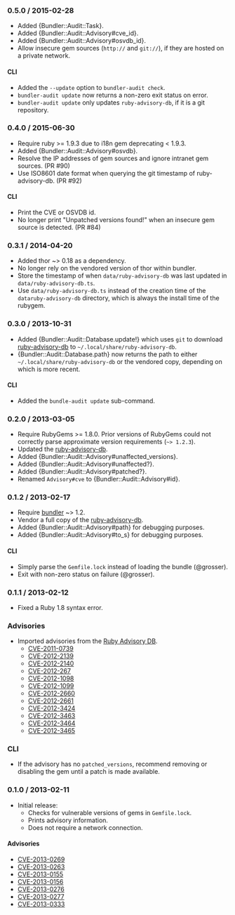 ### 0.5.0 / 2015-02-28

* Added {Bundler::Audit::Task}.
* Added {Bundler::Audit::Advisory#cve_id}.
* Added {Bundler::Audit::Advisory#osvdb_id}.
* Allow insecure gem sources (`http://` and `git://`), if they are hosted on a
  private network.

#### CLI

* Added the `--update` option to `bundler-audit check`.
* `bundler-audit update` now returns a non-zero exit status on error.
* `bundler-audit update` only updates `ruby-advisory-db`, if it is a git
  repository.

### 0.4.0 / 2015-06-30

* Require ruby >= 1.9.3 due to i18n gem deprecating < 1.9.3.
* Added {Bundler::Audit::Advisory#osvdb}.
* Resolve the IP addresses of gem sources and ignore intranet gem sources.
  (PR #90)
* Use ISO8601 date format when querying the git timestamp of ruby-advisory-db.
  (PR #92)

#### CLI

* Print the CVE or OSVDB id.
* No longer print "Unpatched versions found!" when an insecure gem source
  is detected. (PR #84)

### 0.3.1 / 2014-04-20

* Added thor ~> 0.18 as a dependency.
* No longer rely on the vendored version of thor within bundler.
* Store the timestamp of when `data/ruby-advisory-db` was last updated in
  `data/ruby-advisory-db.ts`.
* Use `data/ruby-advisory-db.ts` instead of the creation time of the
  `dataruby-advisory-db` directory, which is always the install time
  of the rubygem.

### 0.3.0 / 2013-10-31

* Added {Bundler::Audit::Database.update!} which uses `git` to download
  [ruby-advisory-db] to `~/.local/share/ruby-advisory-db`.
* {Bundler::Audit::Database.path} now returns the path to either
  `~/.local/share/ruby-advisory-db` or the vendored copy, depending on which
  is more recent.

#### CLI

* Added the `bundle-audit update` sub-command.

### 0.2.0 / 2013-03-05

* Require RubyGems >= 1.8.0. Prior versions of RubyGems could not correctly
  parse approximate version requirements (`~> 1.2.3`).
* Updated the [ruby-advisory-db].
* Added {Bundler::Audit::Advisory#unaffected_versions}.
* Added {Bundler::Audit::Advisory#unaffected?}.
* Added {Bundler::Audit::Advisory#patched?}.
* Renamed `Advisory#cve` to {Bundler::Audit::Advisory#id}.

### 0.1.2 / 2013-02-17

* Require [bundler] ~> 1.2.
* Vendor a full copy of the [ruby-advisory-db].
* Added {Bundler::Audit::Advisory#path} for debugging purposes.
* Added {Bundler::Audit::Advisory#to_s} for debugging purposes.

#### CLI

* Simply parse the `Gemfile.lock` instead of loading the bundle (@grosser).
* Exit with non-zero status on failure (@grosser).

### 0.1.1 / 2013-02-12

* Fixed a Ruby 1.8 syntax error.

### Advisories

* Imported advisories from the [Ruby Advisory DB][ruby-advisory-db].
  * [CVE-2011-0739](http://www.osvdb.org/show/osvdb/70667)
  * [CVE-2012-2139](http://www.osvdb.org/show/osvdb/81631)
  * [CVE-2012-2140](http://www.osvdb.org/show/osvdb/81632)
  * [CVE-2012-267](http://osvdb.org/83077)
  * [CVE-2012-1098](http://osvdb.org/79726)
  * [CVE-2012-1099](http://www.osvdb.org/show/osvdb/79727)
  * [CVE-2012-2660](http://www.osvdb.org/show/osvdb/82610)
  * [CVE-2012-2661](http://www.osvdb.org/show/osvdb/82403)
  * [CVE-2012-3424](http://www.osvdb.org/show/osvdb/84243)
  * [CVE-2012-3463](http://osvdb.org/84515)
  * [CVE-2012-3464](http://www.osvdb.org/show/osvdb/84516)
  * [CVE-2012-3465](http://www.osvdb.org/show/osvdb/84513)

### CLI

* If the advisory has no `patched_versions`, recommend removing or disabling
  the gem until a patch is made available.

### 0.1.0 / 2013-02-11

* Initial release:
  * Checks for vulnerable versions of gems in `Gemfile.lock`.
  * Prints advisory information.
  * Does not require a network connection.

#### Advisories

* [CVE-2013-0269](http://direct.osvdb.org/show/osvdb/90074)
* [CVE-2013-0263](http://osvdb.org/show/osvdb/89939)
* [CVE-2013-0155](http://osvdb.org/show/osvdb/89025)
* [CVE-2013-0156](http://osvdb.org/show/osvdb/89026)
* [CVE-2013-0276](http://direct.osvdb.org/show/osvdb/90072)
* [CVE-2013-0277](http://direct.osvdb.org/show/osvdb/90073)
* [CVE-2013-0333](http://osvdb.org/show/osvdb/89594)

[bundler]: http://gembundler.com/
[ruby-advisory-db]: https://github.com/rubysec/ruby-advisory-db#readme
